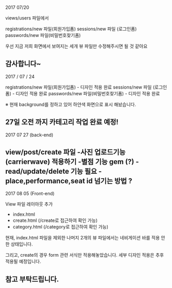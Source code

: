 2017 07/20


views/users 파일에서

registrations/new 파일(회원가입폼)
sessions/new 파일 (로그인폼)
passwords/new 파일(비밀번호찾기폼)

우선 지금 저희 화면에서 보여지는 세개 뷰 파일만 수정해주시면 될 것 같아요

감사합니다~
-----------------------------------------------------------------------------
2017 / 07 / 24

registrations/new 파일(회원가입폼) - 디자인 적용 완료
sessions/new 파일 (로그인폼) - 디자인 적용 완료
passwords/new 파일(비밀번호찾기폼) - 디자인 적용 완료 

※ 현재  background를 정하고 있어 하얀색 화면으로 표시 해놨습니다.

27일 오전 까지 카테고리 작업 완료 예정!
-----------------------------------------------------------------------------
2017 07 27 (back-end)

view/post/create 파일
-사진 업로드기능(carrierwave) 적용하기
-별점 기능 gem (?)
-read/update/delete 기능 필요
-place,performance,seat id 넘기는 방법 ?
-----------------------------------------------------------------------------
2017 08 05 (Front-end)

View 파일 레이아웃 추가
- index.html
- create.html  (/create로 접근하여 확인 가능)
- category.html (/category로 접근하여 확인 가능)

현재, index.html 파일을 제외한
나머지 2개의 뷰 파일에서는 네비게이션 바를 적용 안한 상태입니다.

그리고, create의 경우 form 관련 서식만 적용해놓았습니다.
세부 디자인 적용은 추후 적용될 예정입니다.

참고 부탁드립니다.
-----------------------------------------------------------------------------